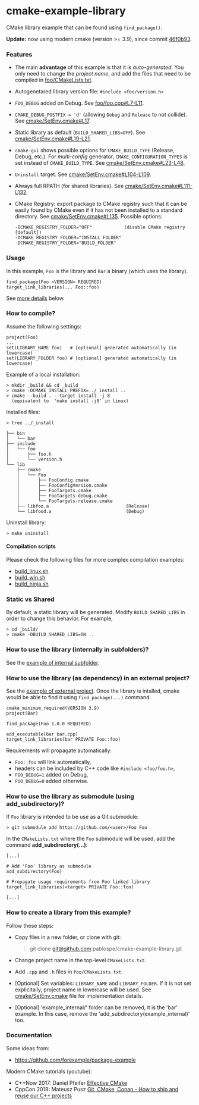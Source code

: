 cmake-example-library
=====================

CMake library example that can be found using `find_package()`.

**Update:** now using modern cmake (version >= 3.9), since commit [46f0b93](https://github.com/pablospe/cmake-example-library/commit/46f0b93e9725588d344f9b3231c6da77ea11a1bc).


### Features

  * The main **advantage** of this example is that it is _auto-generated_.
    You only need to change the _project name_, and add the files that need to
    be compiled in [foo/CMakeLists.txt](join_impl/CMakeLists.txt).

  * Autogenetared library version file: `#include <foo/version.h>`

  * `FOO_DEBUG` added on Debug. See [foo/foo.cpp#L7-L11](join_impl/info.cpp#L7-L11).

  * `CMAKE_DEBUG_POSTFIX = 'd'` (allowing `Debug` and `Release` to not collide).
     See [cmake/SetEnv.cmake#L17](cmake/SetEnv.cmake#L17).

  * Static library as default (`BUILD_SHARED_LIBS=OFF`).
    See [cmake/SetEnv.cmake#L19-L21](cmake/SetEnv.cmake#L19-L21).

  * `cmake-gui` shows possible options for `CMAKE_BUILD_TYPE` (Release, Debug,
    etc.). For _multi-config_ generator, `CMAKE_CONFIGURATION_TYPES` is set
    instead of `CMAKE_BUILD_TYPE`.
    See [cmake/SetEnv.cmake#L23-L48](cmake/SetEnv.cmake#L23-L48).

  * `Uninstall` target.
    See [cmake/SetEnv.cmake#L104-L109](cmake/SetEnv.cmake#L104-L109).

  * Always full RPATH (for shared libraries).
    See [cmake/SetEnv.cmake#L111-L132](cmake/SetEnv.cmake#L111-L132).

  * CMake Registry: export package to CMake registry such that it can be easily found by CMake even if it has not been installed to a standard directory. See [cmake/SetEnv.cmake#L135](cmake/SetEnv.cmake#L135).
  Possible options:
    ```
    -DCMAKE_REGISTRY_FOLDER="OFF"            (disable CMake registry [default])
    -DCMAKE_REGISTRY_FOLDER="INSTALL_FOLDER"
    -DCMAKE_REGISTRY_FOLDER="BUILD_FOLDER"
    ```


### Usage

In this example, `Foo` is the library and `Bar` a binary (which uses the library).


    find_package(Foo <VERSION> REQUIRED)
    target_link_libraries(... Foo::foo)

See [more details](https://github.com/pablospe/cmake-example-library/tree/moderm_cmake#how-to-use-the-library-as-dependency-in-an-external-project) below.


### How to compile?

Assume the following settings:

    project(Foo)
    ...
    set(LIBRARY_NAME foo)   # [optional] generated automatically (in lowercase)
    set(LIBRARY_FOLDER foo) # [optional] generated automatically (in lowercase)

Example of a local installation:

    > mkdir _build && cd _build
    > cmake -DCMAKE_INSTALL_PREFIX=../_install ..
    > cmake --build . --target install -j 8
      (equivalent to  'make install -j8' in linux)

Installed files:

    > tree ../_install

    ├── bin
    │   └── bar
    ├── include
    │   └── foo
    │       ├── foo.h
    │       └── version.h
    └── lib
        ├── cmake
        │   └── Foo
        │       ├── FooConfig.cmake
        │       ├── FooConfigVersion.cmake
        │       ├── FooTargets.cmake
        │       ├── FooTargets-debug.cmake
        │       └── FooTargets-release.cmake
        ├── libfoo.a                             (Release)
        └── libfood.a                            (Debug)

Uninstall library:

    > make uninstall


#### Compilation scripts

Please check the following files for more complex compilation examples:
  - [build_linux.sh](build_linux.sh)
  - [build_win.sh](build_win.sh)
  - [build_ninja.sh](build_ninja.sh)


### Static vs Shared

By default, a static library will be generated. Modify `BUILD_SHARED_LIBS` in
order to change this behavior. For example,

    > cd _build/
    > cmake -DBUILD_SHARED_LIBS=ON ..



### How to use the library (internally in subfolders)?

See the [example of internal subfolder](test_internal/).


### How to use the library (as dependency) in an external project?

See the [example of external project](test_external/).
Once the library is intalled, cmake would be able to find it using
`find_package(...)` command.

    cmake_minimum_required(VERSION 3.9)
    project(Bar)

    find_package(Foo 1.0.0 REQUIRED)

    add_executable(bar bar.cpp)
    target_link_libraries(bar PRIVATE Foo::foo)

Requirements will propagate automatically:
  * `Foo::foo` will link automatically,
  * headers can be included by C++ code like `#include <foo/foo.h>`,
  * `FOO_DEBUG=1` added on Debug,
  * `FOO_DEBUG=0` added otherwise.


### How to use the library as submodule (using add_subdirectory)?

If `Foo` library is intended to be use as a Git submodule:

    > git submodule add https://github.com/<user>/Foo Foo

In the `CMakeLists.txt` where the `Foo` submodule will be used,
add the command **add_subdirectory(...)**:

    [...]

    # Add 'Foo' library as submodule
    add_subdirectory(Foo)

    # Propagate usage requirements from Foo linked library
    target_link_libraries(<target> PRIVATE Foo::foo)

    [...]


### How to create a library from this example?

Follow these steps:

  * Copy files in a new folder, or clone with git:

    > git clone git@github.com:pablospe/cmake-example-library.git

  * Change project name in the top-level `CMakeLists.txt`.

  * Add `.cpp` and `.h` files in `foo/CMakeLists.txt`.

  * [Optional] Set variables: `LIBRARY_NAME` and `LIBRARY_FOLDER`.
    If it is not set explicitally, project name in lowercase will be used.
    See [cmake/SetEnv.cmake](cmake/SetEnv.cmake) file for implementation details.

  * [Optional] 'example_internal/' folder can be removed, it is the 'bar'
    example. In this case, remove the 'add_subdirectory(example_internal)' too.


### Documentation

Some ideas from:
  * https://github.com/forexample/package-example

Modern CMake tutorials (youtube):
  * C++Now 2017: Daniel Pfeifer
    [Effective CMake](https://www.youtube.com/watch?v=bsXLMQ6WgI)
  * CppCon 2018: Mateusz Pusz
    [Git, CMake, Conan - How to ship and reuse our C++ projects](https://www.youtube.com/watch?v=S4QSKLXdTtA)
